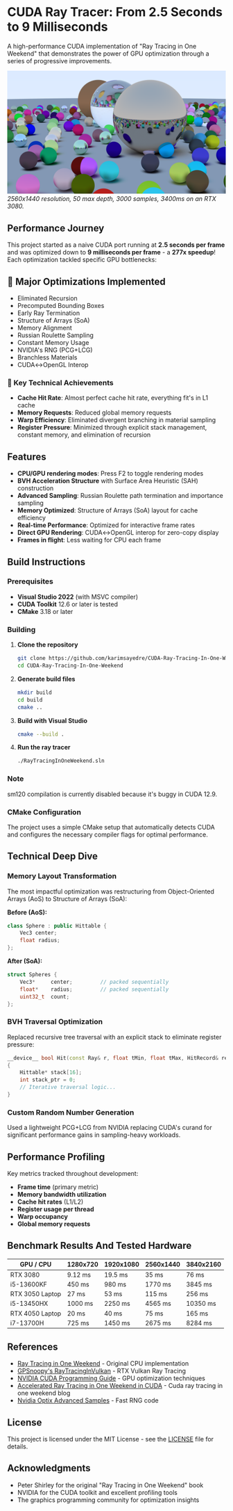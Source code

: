 # CUDA Ray Tracer: From 2.5 Seconds to 9 Milliseconds

A high-performance CUDA implementation of "Ray Tracing in One Weekend" that demonstrates the power of GPU optimization through a series of progressive improvements.

![Ray Tracer Output](assets/2560x1440_50depth_3000samples_3400ms.png)
*2560x1440 resolution, 50 max depth, 3000 samples, 3400ms on an RTX 3080.*

## Performance Journey

This project started as a naive CUDA port running at **2.5 seconds per frame** and was optimized down to **9 milliseconds per frame** - a **277x speedup**! Each optimization tackled specific GPU bottlenecks:

## 🚀 Major Optimizations Implemented
* Eliminated Recursion       
* Precomputed Bounding Boxes 
* Early Ray Termination      
* Structure of Arrays (SoA)  
* Memory Alignment           
* Russian Roulette Sampling  
* Constant Memory Usage      
* NVIDIA's RNG (PCG+LCG)     
* Branchless Materials       
* CUDA↔OpenGL Interop        

### 🎯 Key Technical Achievements

- **Cache Hit Rate**: Almost perfect cache hit rate, everything fit's in L1 cache
- **Memory Requests**: Reduced global memory requests 
- **Warp Efficiency**: Eliminated divergent branching in material sampling
- **Register Pressure**: Minimized through explicit stack management, constant memory, and elimination of recursion

## Features

- **CPU/GPU rendering modes**: Press F2 to toggle rendering modes 
- **BVH Acceleration Structure** with Surface Area Heuristic (SAH) construction
- **Advanced Sampling**: Russian Roulette path termination and importance sampling
- **Memory Optimized**: Structure of Arrays (SoA) layout for cache efficiency
- **Real-time Performance**: Optimized for interactive frame rates
- **Direct GPU Rendering**: CUDA↔OpenGL interop for zero-copy display
- **Frames in flight**: Less waiting for CPU each frame

## Build Instructions

### Prerequisites

- **Visual Studio 2022** (with MSVC compiler)
- **CUDA Toolkit** 12.6 or later is tested
- **CMake** 3.18 or later

### Building

1. **Clone the repository**
   ```bash
   git clone https://github.com/karimsayedre/CUDA-Ray-Tracing-In-One-Weekend.git
   cd CUDA-Ray-Tracing-In-One-Weekend
   ```

2. **Generate build files**
   ```bash
   mkdir build
   cd build
   cmake ..
   ```

3. **Build with Visual Studio**
   ```bash
   cmake --build . 
   ```

4. **Run the ray tracer**
   ```bash
   ./RayTracingInOneWeekend.sln
   ```

### **Note**
   sm120 compilation is currently disabled because it's buggy in CUDA 12.9.

### CMake Configuration

The project uses a simple CMake setup that automatically detects CUDA and configures the necessary compiler flags for optimal performance.

## Technical Deep Dive

### Memory Layout Transformation

The most impactful optimization was restructuring from Object-Oriented Arrays (AoS) to Structure of Arrays (SoA):

**Before (AoS):**
```cpp
class Sphere : public Hittable {
    Vec3 center;
    float radius;
};
```

**After (SoA):**
```cpp
struct Spheres {
    Vec3*     center;         // packed sequentially
    float*    radius;         // packed sequentially  
    uint32_t  count;
};
```

### BVH Traversal Optimization

Replaced recursive tree traversal with an explicit stack to eliminate register pressure:

```cpp
__device__ bool Hit(const Ray& r, float tMin, float tMax, HitRecord& rec) const
{
    Hittable* stack[16];
    int stack_ptr = 0;
    // Iterative traversal logic...
}
```

### Custom Random Number Generation

Used a lightweight PCG+LCG from NVIDIA replacing CUDA's curand for significant performance gains in sampling-heavy workloads.

## Performance Profiling

Key metrics tracked throughout development:
- **Frame time** (primary metric)
- **Memory bandwidth utilization**
- **Cache hit rates** (L1/L2)
- **Register usage per thread**
- **Warp occupancy**
- **Global memory requests**

## Benchmark Results And Tested Hardware
| GPU / CPU       | 1280x720 | 1920x1080 | 2560x1440 | 3840x2160 |
| --------------- | -------- | --------- | --------- | --------- |
| RTX 3080        | 9.12 ms  | 19.5 ms   | 35 ms     | 76 ms     |
| i5-13600KF      | 450 ms   | 980 ms    | 1770 ms   | 3845 ms   |
| RTX 3050 Laptop | 27 ms    | 53 ms     | 115 ms    | 256 ms    |
| i5-13450HX      | 1000 ms  | 2250 ms   | 4565 ms   | 10350 ms  |
| RTX 4050 Laptop | 20 ms    | 40 ms     | 75 ms     | 165 ms    |
| i7-13700H       | 725 ms   | 1450 ms   | 2675 ms   | 8284 ms   |

## References

- [Ray Tracing in One Weekend](https://raytracing.github.io/books/RayTracingInOneWeekend.html) - Original CPU implementation
- [GPSnoopy's RayTracingInVulkan](https://github.com/GPSnoopy/RayTracingInVulkan) - RTX Vulkan Ray Tracing 
- [NVIDIA CUDA Programming Guide](https://docs.nvidia.com/cuda/cuda-c-programming-guide/index.html) - GPU optimization techniques
- [Accelerated Ray Tracing in One Weekend in CUDA](https://developer.nvidia.com/blog/accelerated-ray-tracing-cuda/) - Cuda ray tracing in one weekend blog
- [Nvidia Optix Advanced Samples](https://github.com/nvpro-samples/optix_advanced_samples/blob/master/src/device_include/random.h) - Fast RNG code

## License

This project is licensed under the MIT License - see the [LICENSE](LICENSE.md) file for details.

## Acknowledgments

- Peter Shirley for the original "Ray Tracing in One Weekend" book
- NVIDIA for the CUDA toolkit and excellent profiling tools
- The graphics programming community for optimization insights

